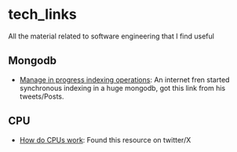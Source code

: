# tech_links
All the material related to software engineering that I find useful

## Mongodb
- [Manage in progress indexing operations](https://www.mongodb.com/docs/v3.0/tutorial/manage-in-progress-indexing-operations/): An internet fren started synchronous indexing in a huge mongodb, got this link from his tweets/Posts.

## CPU
- [How do CPUs work](https://www.cpu.land): Found this resource on twitter/X

